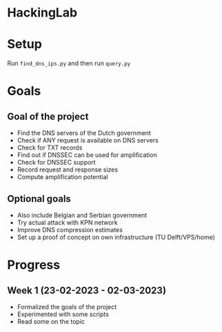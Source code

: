 # HackingLab

# Setup
Run `find_dns_ips.py` and then run `query.py`

# Goals
## Goal of the project
- Find the DNS servers of the Dutch government
- Check if ANY request is available on DNS servers
- Check for TXT records
- Find out if DNSSEC can be used for amplification
- Check for DNSSEC support
- Record request and response sizes
- Compute amplification potential

## Optional goals
- Also include Belgian and Serbian government
- Try actual attack with KPN network
- Improve DNS compression estimates
- Set up a proof of concept on own infrastructure (TU Delft/VPS/home)

# Progress
## Week 1 (23-02-2023 - 02-03-2023)
- Formalized the goals of the project
- Experimented with some scripts
- Read some on the topic
